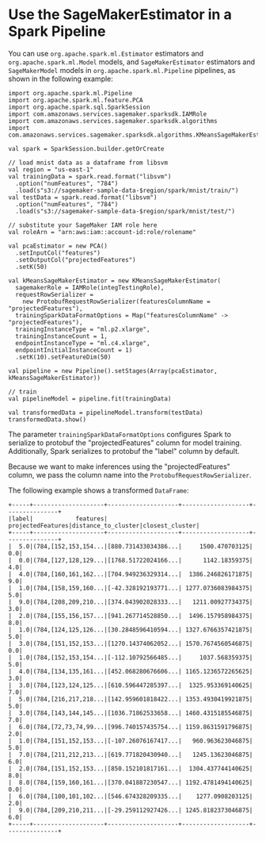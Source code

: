 # Use the SageMakerEstimator in a Spark Pipeline<a name="apache-spark-example1-extend-pipeline"></a>

You can use `org.apache.spark.ml.Estimator` estimators and `org.apache.spark.ml.Model` models, and `SageMakerEstimator` estimators and `SageMakerModel` models in `org.apache.spark.ml.Pipeline` pipelines, as shown in the following example:

```
import org.apache.spark.ml.Pipeline
import org.apache.spark.ml.feature.PCA
import org.apache.spark.sql.SparkSession
import com.amazonaws.services.sagemaker.sparksdk.IAMRole
import com.amazonaws.services.sagemaker.sparksdk.algorithms
import com.amazonaws.services.sagemaker.sparksdk.algorithms.KMeansSageMakerEstimator

val spark = SparkSession.builder.getOrCreate

// load mnist data as a dataframe from libsvm 
val region = "us-east-1"
val trainingData = spark.read.format("libsvm")
  .option("numFeatures", "784")
  .load(s"s3://sagemaker-sample-data-$region/spark/mnist/train/")
val testData = spark.read.format("libsvm")
  .option("numFeatures", "784")
  .load(s"s3://sagemaker-sample-data-$region/spark/mnist/test/")

// substitute your SageMaker IAM role here
val roleArn = "arn:aws:iam::account-id:role/rolename"

val pcaEstimator = new PCA()
  .setInputCol("features")
  .setOutputCol("projectedFeatures")
  .setK(50)

val kMeansSageMakerEstimator = new KMeansSageMakerEstimator(
  sagemakerRole = IAMRole(integTestingRole),
  requestRowSerializer =
    new ProtobufRequestRowSerializer(featuresColumnName = "projectedFeatures"),
  trainingSparkDataFormatOptions = Map("featuresColumnName" -> "projectedFeatures"),
  trainingInstanceType = "ml.p2.xlarge",
  trainingInstanceCount = 1,
  endpointInstanceType = "ml.c4.xlarge",
  endpointInitialInstanceCount = 1)
  .setK(10).setFeatureDim(50)

val pipeline = new Pipeline().setStages(Array(pcaEstimator, kMeansSageMakerEstimator))

// train
val pipelineModel = pipeline.fit(trainingData)

val transformedData = pipelineModel.transform(testData)
transformedData.show()
```

The parameter `trainingSparkDataFormatOptions` configures Spark to serialize to protobuf the "projectedFeatures" column for model training\. Additionally, Spark serializes to protobuf the "label" column by default\.

Because we want to make inferences using the "projectedFeatures" column, we pass the column name into the `ProtobufRequestRowSerializer`\.

The following example shows a transformed `DataFrame`:

```
+-----+--------------------+--------------------+-------------------+---------------+
|label|            features|   projectedFeatures|distance_to_cluster|closest_cluster|
+-----+--------------------+--------------------+-------------------+---------------+
|  5.0|(784,[152,153,154...|[880.731433034386...|     1500.470703125|            0.0|
|  0.0|(784,[127,128,129...|[1768.51722024166...|      1142.18359375|            4.0|
|  4.0|(784,[160,161,162...|[704.949236329314...|  1386.246826171875|            9.0|
|  1.0|(784,[158,159,160...|[-42.328192193771...| 1277.0736083984375|            5.0|
|  9.0|(784,[208,209,210...|[374.043902028333...|   1211.00927734375|            3.0|
|  2.0|(784,[155,156,157...|[941.267714528850...|  1496.157958984375|            8.0|
|  1.0|(784,[124,125,126...|[30.2848596410594...| 1327.6766357421875|            5.0|
|  3.0|(784,[151,152,153...|[1270.14374062052...| 1570.7674560546875|            0.0|
|  1.0|(784,[152,153,154...|[-112.10792566485...|     1037.568359375|            5.0|
|  4.0|(784,[134,135,161...|[452.068280676606...| 1165.1236572265625|            3.0|
|  3.0|(784,[123,124,125...|[610.596447285397...|  1325.953369140625|            7.0|
|  5.0|(784,[216,217,218...|[142.959601818422...| 1353.4930419921875|            5.0|
|  3.0|(784,[143,144,145...|[1036.71862533658...| 1460.4315185546875|            7.0|
|  6.0|(784,[72,73,74,99...|[996.740157435754...| 1159.8631591796875|            2.0|
|  1.0|(784,[151,152,153...|[-107.26076167417...|   960.963623046875|            5.0|
|  7.0|(784,[211,212,213...|[619.771820430940...|   1245.13623046875|            6.0|
|  2.0|(784,[151,152,153...|[850.152101817161...|  1304.437744140625|            8.0|
|  8.0|(784,[159,160,161...|[370.041887230547...| 1192.4781494140625|            0.0|
|  6.0|(784,[100,101,102...|[546.674328209335...|    1277.0908203125|            2.0|
|  9.0|(784,[209,210,211...|[-29.259112927426...| 1245.8182373046875|            6.0|
+-----+--------------------+--------------------+-------------------+---------------+
```